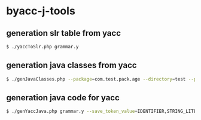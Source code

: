 byacc-j-tools
=============

generation slr table from yacc
------------------------------

```bash
$ ./yaccToSlr.php grammar.y
```

generation java classes from yacc
---------------------------------

```bash
$ ./genJavaClasses.php --package=com.test.pack.age --directory=test --parent=edu.eltech.moevm.ParserVar --tokens=IDENTIFIER,CONSTANT,STRING_LITERAL grammar.y
```

generation java code for yacc 
-----------------------------

```bash
$ ./genYaccJava.php grammar.y --save_token_value=IDENTIFIER,STRING_LITERAL,CONSTANT > /tmp/grammar.y && mv /tmp/grammar.y ./
```
